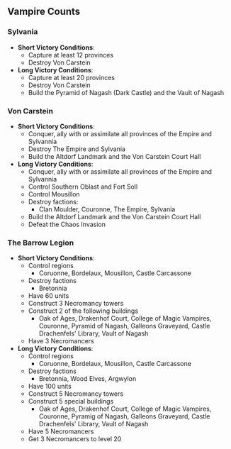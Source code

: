## Vampire Counts

### Sylvania

* **Short Victory Conditions**:
	* Capture at least 12 provinces
	* Destroy Von Carstein
* **Long Victory Conditions**:
	* Capture at least 20 provinces
	* Destroy Von Carstein
    * Build the Pyramid of Nagash (Dark Castle) and the Vault of Nagash

### Von Carstein

* **Short Victory Conditions**:
    * Conquer, ally with or assimilate all provinces of the Empire and Sylvannia
	* Destroy The Empire and Sylvania
	* Build the Altdorf Landmark and the Von Carstein Court Hall
* **Long Victory Conditions**:
    * Conquer, ally with or assimilate all provinces of the Empire and Sylvannia
    * Control Southern Oblast and Fort Soll
    * Control Mousillon 
	* Destroy factions:
	    * Clan Moulder, Couronne, The Empire, Sylvania
	* Build the Altdorf Landmark and the Von Carstein Court Hall
    * Defeat the Chaos Invasion

### The Barrow Legion

* **Short Victory Conditions**:
    * Control regions
        * Coruonne, Bordelaux, Mousillon, Castle Carcassone
	* Destroy factions
	    * Bretonnia
    * Have 60 units
    * Construct 3 Necromancy towers
    * Construct 2 of the following buildings
        * Oak of Ages, Drakenhof Court, College of Magic Vampires, Couronne, Pyramid of Nagash, Galleons Graveyard, 
        Castle Drachenfels' Library, Vault of Nagash
    * Have 3 Necromancers
* **Long Victory Conditions**:
    * Control regions
        * Coruonne, Bordelaux, Mousillon, Castle Carcassone
	* Destroy factions
	    * Bretonnia, Wood Elves, Argwylon
    * Have 100 units
    * Construct 5 Necromancy towers
    * Construct 5 special buildings
        * Oak of Ages, Drakenhof Court, College of Magic Vampires, Couronne, Pyramig of Nagash, Galleons Graveyard, 
        Castle Drachenfels' Library, Vault of Nagash
    * Have 5 Necromancers
    * Get 3 Necromancers to level 20
